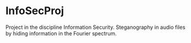 # InfoSecProj
Project in the discipline Information Security. Steganography in audio files by hiding information in the Fourier spectrum.
